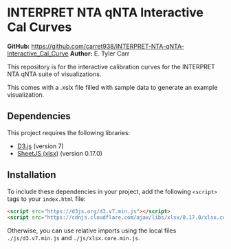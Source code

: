 # INTERPRET NTA qNTA Interactive Cal Curves

**GitHub:** <https://github.com/carret938/INTERPRET-NTA-qNTA-Interactive_Cal_Curve>
**Author:** E. Tyler Carr

This repository is for the interactive calibration curves for the INTERPRET NTA qNTA suite of visualizations.

This comes with a .xslx file filled with sample data to generate an example visualization.

## Dependencies

This project requires the following libraries:

- [D3.js](https://d3js.org/) (version 7)
- [SheetJS (xlsx)](https://sheetjs.com/) (version 0.17.0)

## Installation

To include these dependencies in your project, add the following `<script>` tags to your `index.html` file:

```html
<script src="https://d3js.org/d3.v7.min.js"></script>
<script src="https://cdnjs.cloudflare.com/ajax/libs/xlsx/0.17.0/xlsx.core.min.js"></script>
```

Otherwise, you can use relative imports using the local files `./js/d3.v7.min.js` and `./js/xlsx.core.min.js`.
